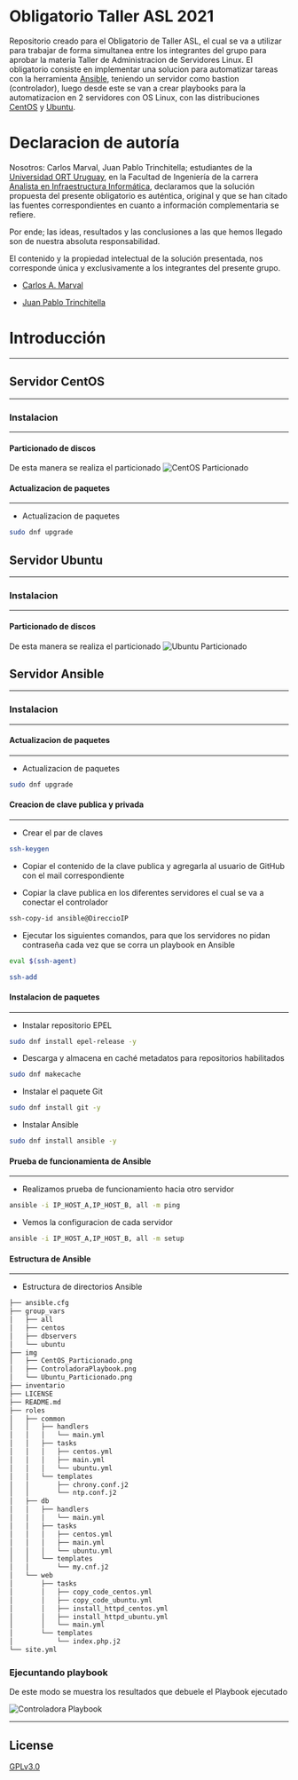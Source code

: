# Obligatorio Taller ASL 2021
Repositorio creado para el Obligatorio de Taller ASL, el cual se va a utilizar para trabajar de forma simultanea entre los integrantes del grupo para aprobar la materia Taller de Administracion de Servidores Linux.
El obligatorio consiste en implementar una solucion para automatizar tareas con la herramienta [Ansible](https://www.ansible.com/), teniendo un servidor como bastion (controlador), luego desde este se van a crear playbooks para la automatizacion en 2 servidores con OS Linux, con las distribuciones [CentOS](https://www.centos.org/) y [Ubuntu](https://ubuntu.com/).

# Declaracion de autoría
Nosotros: Carlos Marval, Juan Pablo Trinchitella; estudiantes de la [Universidad ORT Uruguay](https://www.ort.edu.uy/), en la Facultad de Ingeniería de la carrera [Analista en Infraestructura Informática](https://fi.ort.edu.uy/analista-en-infraestructura-informatica), declaramos que la solución propuesta del presente obligatorio es auténtica, original y que se han citado las fuentes correspondientes en cuanto a información complementaria se refiere.

Por ende; las ideas, resultados y las conclusiones a las que hemos llegado son de nuestra absoluta responsabilidad.

El contenido y la propiedad intelectual de la solución presentada, nos corresponde única y exclusivamente a los integrantes del presente grupo.

* [Carlos A. Marval](https://www.linkedin.com/in/carlos-marval-530b28183/)

* [Juan Pablo Trinchitella](https://www.linkedin.com/in/juan-pablo-trinchitella)

# Introducción
---

## Servidor CentOS
---
### Instalacion
---
#### Particionado de discos
De esta manera se realiza el particionado
![CentOS Particionado](img/CentOS_Particionado.png)

#### Actualizacion de paquetes
---
- Actualizacion de paquetes
```bash
sudo dnf upgrade

```


## Servidor Ubuntu
---
### Instalacion
---
#### Particionado de discos
De esta manera se realiza el particionado
![Ubuntu Particionado](img/Ubuntu_Particionado.png)

## Servidor Ansible
---
### Instalacion
---
#### Actualizacion de paquetes
---
- Actualizacion de paquetes
```bash
sudo dnf upgrade

```

#### Creacion de clave publica y privada
---
- Crear el par de claves
```bash
ssh-keygen

```
- Copiar el contenido de la clave publica y agregarla al usuario de GitHub con el mail correspondiente

- Copiar la clave publica en los diferentes servidores el cual se va a conectar el controlador
```bash
ssh-copy-id ansible@DireccioIP

```
- Ejecutar los siguientes comandos, para que los servidores no pidan contraseña cada vez que se corra un playbook en Ansible
```bash
eval $(ssh-agent)

ssh-add

```

#### Instalacion de paquetes
---
- Instalar repositorio EPEL
```bash
sudo dnf install epel-release -y

```
- Descarga y almacena en caché metadatos para repositorios habilitados 
```bash
sudo dnf makecache

```
- Instalar el paquete Git
```bash
sudo dnf install git -y

```

- Instalar Ansible
```bash
sudo dnf install ansible -y

```

#### Prueba de funcionamienta de Ansible
---
- Realizamos prueba de funcionamiento hacia otro servidor
```bash
ansible -i IP_HOST_A,IP_HOST_B, all -m ping

```
- Vemos la configuracion de cada servidor
```bash
ansible -i IP_HOST_A,IP_HOST_B, all -m setup

```

#### Estructura de Ansible
---
- Estructura de directorios Ansible
```bash
├── ansible.cfg
├── group_vars
│   ├── all
│   ├── centos
│   ├── dbservers
│   └── ubuntu
├── img
│   ├── CentOS_Particionado.png
│   ├── ControladoraPlaybook.png
│   └── Ubuntu_Particionado.png
├── inventario
├── LICENSE
├── README.md
├── roles
│   ├── common
│   │   ├── handlers
│   │   │   └── main.yml
│   │   ├── tasks
│   │   │   ├── centos.yml
│   │   │   ├── main.yml
│   │   │   └── ubuntu.yml
│   │   └── templates
│   │       ├── chrony.conf.j2
│   │       └── ntp.conf.j2
│   ├── db
│   │   ├── handlers
│   │   │   └── main.yml
│   │   ├── tasks
│   │   │   ├── centos.yml
│   │   │   ├── main.yml
│   │   │   └── ubuntu.yml
│   │   └── templates
│   │       └── my.cnf.j2
│   └── web
│       ├── tasks
│       │   ├── copy_code_centos.yml
│       │   ├── copy_code_ubuntu.yml
│       │   ├── install_httpd_centos.yml
│       │   ├── install_httpd_ubuntu.yml
│       │   └── main.yml
│       └── templates
│           └── index.php.j2
└── site.yml

```

### Ejecuntando playbook

De este modo se muestra los resultados que debuele el Playbook ejecutado

![Controladora Playbook](img/ControladoraPlaybook.png)

---

## License
[GPLv3.0](https://www.gnu.org/licenses/gpl-3.0.html)
